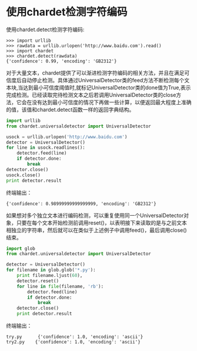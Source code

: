 # 使用chardet检测字符编码
使用chardet.detect检测字符编码:

    >>> import urllib
    >>> rawdata = urllib.urlopen('http://www.baidu.com').read()
    >>> import chardet
    >>> chardet.detect(rawdata)
    {'confidence': 0.99, 'encoding': 'GB2312'}

对于大量文本，chardet提供了可以渐进检测字符编码的相关方法，并且在满足可信度后自动停止检测。具体通过UniversalDetector类的feed方法不断检测每个文本块,当达到最小可信度阈值时,就标记UniversalDetector类的done值为True,表示完成检测。已经读取完待检测文本之后若调用UniversalDetector类的close方法，它会在没有达到最小可信度的情况下再做一些计算，以便返回最大程度上准确的值，该值和chardet.detect函数一样的返回字典结构。
```python
import urllib
from chardet.universaldetector import UniversalDetector

usock = urllib.urlopen('http://www.baidu.com')
detector = UniversalDetector()
for line in usock.readlines():
    detector.feed(line)
    if detector.done:
        break
detector.close()
usock.close()
print detector.result
```

 终端输出：

    {'confidence': 0.98999999999999999, 'encoding': 'GB2312'}

如果想对多个独立文本进行编码检测，可以重复使用同一个UniversalDetector对象，只要在每个文本开始检测前调用reset()，以表明接下来读取的是与之前文本相独立的字符串，然后就可以在类似于上述例子中调用feed()，最后调用close()结束。
```python
import glob
from chardet.universaldetector import UniversalDetector

detector = UniversalDetector()
for filename in glob.glob('*.py'):
    print filename.ljust(60),
    detector.reset()
    for line in file(filename, 'rb'):
        detector.feed(line)
        if detector.done:
            break
    detector.close()
    print detector.result
```

终端输出：

    try.py      {'confidence': 1.0, 'encoding': 'ascii'}
    try2.py    {'confidence': 1.0, 'encoding': 'ascii'}
